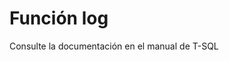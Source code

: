 ﻿---
FunctionName: "log"
FunctionType: "SQL"
Autogenerated: true
---

# Función  log

Consulte la documentación en el manual de T-SQL

